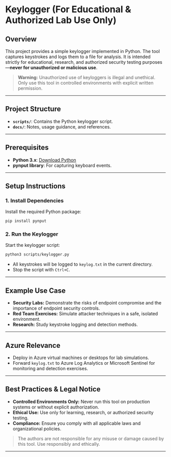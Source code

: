 # Keylogger (For Educational & Authorized Lab Use Only)

## Overview

This project provides a simple keylogger implemented in Python. The tool captures keystrokes and logs them to a file for analysis. It is intended strictly for educational, research, and authorized security testing purposes—**never for unauthorized or malicious use**.

> **Warning:** Unauthorized use of keyloggers is illegal and unethical. Only use this tool in controlled environments with explicit written permission.

---

## Project Structure

- **`scripts/`**: Contains the Python keylogger script.
- **`docs/`**: Notes, usage guidance, and references.

---

## Prerequisites

- **Python 3.x**: [Download Python](https://www.python.org/downloads/)
- **pynput library**: For capturing keyboard events.

---

## Setup Instructions

### 1. Install Dependencies

Install the required Python package:

```bash
pip install pynput
```

### 2. Run the Keylogger

Start the keylogger script:

```bash
python3 scripts/keylogger.py
```

- All keystrokes will be logged to `keylog.txt` in the current directory.
- Stop the script with `Ctrl+C`.

---

## Example Use Case

- **Security Labs:** Demonstrate the risks of endpoint compromise and the importance of endpoint security controls.
- **Red Team Exercises:** Simulate attacker techniques in a safe, isolated environment.
- **Research:** Study keystroke logging and detection methods.

---

## Azure Relevance

- Deploy in Azure virtual machines or desktops for lab simulations.
- Forward `keylog.txt` to Azure Log Analytics or Microsoft Sentinel for monitoring and detection exercises.

---

## Best Practices & Legal Notice

- **Controlled Environments Only:** Never run this tool on production systems or without explicit authorization.
- **Ethical Use:** Use only for learning, research, or authorized security testing.
- **Compliance:** Ensure you comply with all applicable laws and organizational policies.

> The authors are not responsible for any misuse or damage caused by this tool. Use responsibly and ethically.

---